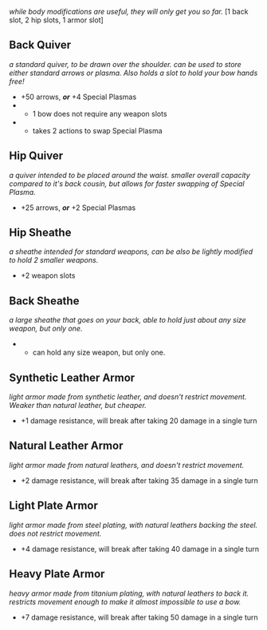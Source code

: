 *while body modifications are useful, they will only get you so far.*
[1 back slot, 2 hip slots, 1 armor slot]
## Back Quiver
*a standard quiver, to be drawn over the shoulder. can be used to store either standard arrows or plasma. Also holds a slot to hold your bow hands free!*
- +50 arrows, ***or*** +4 Special Plasmas
- + 1 bow does not require any weapon slots
- - takes 2 actions to swap Special Plasma
## Hip Quiver
*a quiver intended to be placed around the waist. smaller overall capacity compared to it's back cousin, but allows for faster swapping of Special Plasma.*
- +25 arrows, ***or*** +2 Special Plasmas

## Hip Sheathe
*a sheathe intended for standard weapons, can be also be lightly modified to hold 2 smaller weapons.*
- +2 weapon slots

## Back Sheathe
*a large sheathe that goes on your back, able to hold just about any size weapon, but only one.*
- + can hold any size weapon, but only one.

## Synthetic Leather Armor
*light armor made from synthetic leather, and doesn't restrict movement. Weaker than natural leather, but cheaper.*
- +1 damage resistance, will break after taking 20 damage in a single turn

## Natural Leather Armor
*light armor made from natural leathers, and doesn't restrict movement.*
- +2 damage resistance, will break after taking 35 damage in a single turn
## Light Plate Armor
*light armor made from steel plating, with natural leathers backing the steel. does not restrict movement.*
- +4 damage resistance, will break after taking 40 damage in a single turn
## Heavy Plate Armor
*heavy armor made from titanium plating, with natural leathers to back it. restricts movement enough to make it almost impossible to use a bow.*
- +7 damage resistance, will break after taking 50 damage in a single turn